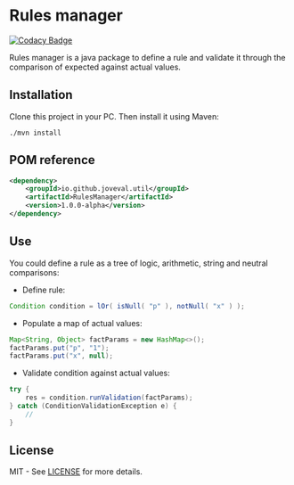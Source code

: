 # Rules manager

[![Codacy Badge](https://api.codacy.com/project/badge/Grade/c796636d6fde4031834c68692c23983b)](https://app.codacy.com/app/joveval/rules-manager?utm_source=github.com&utm_medium=referral&utm_content=joveval/rules-manager&utm_campaign=Badge_Grade_Dashboard)

Rules manager is a java package to define a rule and validate it through the comparison of expected against actual values.

## Installation
Clone this project in your PC. Then install it using Maven:

``` batch
./mvn install
```
## POM reference

``` xml
<dependency>
	<groupId>io.github.joveval.util</groupId>
	<artifactId>RulesManager</artifactId>
	<version>1.0.0-alpha</version>
</dependency>
```
## Use
You could define a rule as a tree of logic, arithmetic, string and neutral comparisons:

*	Define rule:

``` java
Condition condition = lOr( isNull( "p" ), notNull( "x" ) );
```
*	Populate a map of actual values:

``` java
Map<String, Object> factParams = new HashMap<>();
factParams.put("p", "1");
factParams.put("x", null);
```
*	Validate condition against actual values:

``` java
try {
	res = condition.runValidation(factParams);
} catch (ConditionValidationException e) {
	//
}
```

## License
MIT - See [LICENSE](https://github.com/joveval/rules-manager/blob/master/LICENSE) for more details.
